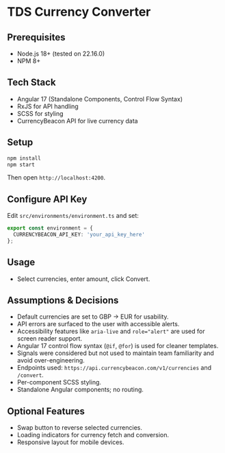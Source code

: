 # TDS Currency Converter

## Prerequisites
- Node.js 18+ (tested on 22.16.0)
- NPM 8+

## Tech Stack
- Angular 17 (Standalone Components, Control Flow Syntax)
- RxJS for API handling
- SCSS for styling
- CurrencyBeacon API for live currency data

## Setup
```bash
npm install
npm start
```

Then open `http://localhost:4200`.

## Configure API Key
Edit `src/environments/environment.ts` and set:
```ts
export const environment = {
  CURRENCYBEACON_API_KEY: 'your_api_key_here'
};
```

## Usage
- Select currencies, enter amount, click Convert.

## Assumptions & Decisions
- Default currencies are set to GBP → EUR for usability.
- API errors are surfaced to the user with accessible alerts.
- Accessibility features like `aria-live` and `role="alert"` are used for screen reader support.
- Angular 17 control flow syntax (`@if`, `@for`) is used for cleaner templates.
- Signals were considered but not used to maintain team familiarity and avoid over-engineering.
- Endpoints used: `https://api.currencybeacon.com/v1/currencies` and `/convert`.
- Per-component SCSS styling.
- Standalone Angular components; no routing.

## Optional Features
- Swap button to reverse selected currencies.
- Loading indicators for currency fetch and conversion.
- Responsive layout for mobile devices.

